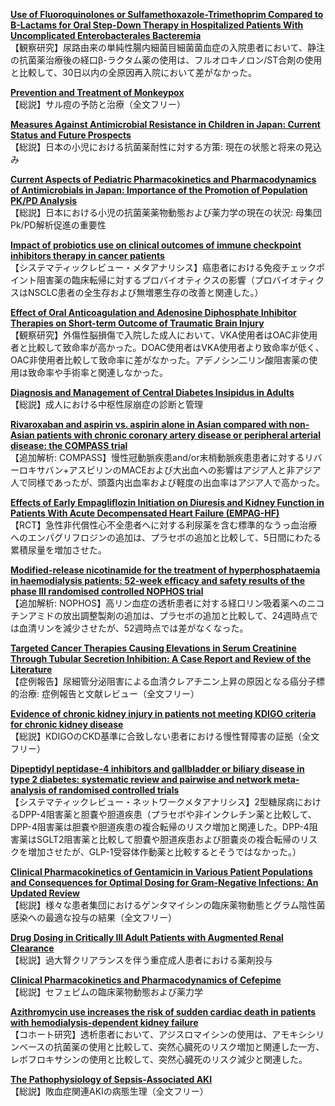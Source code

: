 [**Use of Fluoroquinolones or Sulfamethoxazole-Trimethoprim Compared to Β-Lactams for Oral Step-Down Therapy in Hospitalized Patients With Uncomplicated Enterobacterales Bacteremia**](https://pubmed.ncbi.nlm.nih.gov/35758168/)  
【観察研究】尿路由来の単純性腸内細菌目細菌菌血症の入院患者において、静注の抗菌薬治療後の経口β-ラクタム薬の使用は、フルオロキノロン/ST合剤の使用と比較して、30日以内の全原因再入院において差がなかった。

[**Prevention and Treatment of Monkeypox**](https://pubmed.ncbi.nlm.nih.gov/35763248/)  
【総説】サル痘の予防と治療（全文フリー）

[**Measures Against Antimicrobial Resistance in Children in Japan: Current Status and Future Prospects**](https://pubmed.ncbi.nlm.nih.gov/35763683/)  
【総説】日本の小児における抗菌薬耐性に対する方策: 現在の状態と将来の見込み

[**Current Aspects of Pediatric Pharmacokinetics and Pharmacodynamics of Antimicrobials in Japan: Importance of the Promotion of Population PK/PD Analysis**](https://pubmed.ncbi.nlm.nih.gov/35763684/)  
【総説】日本における小児の抗菌薬薬物動態および薬力学の現在の状況: 母集団Pk/PD解析促進の重要性

[**Impact of probiotics use on clinical outcomes of immune checkpoint inhibitors therapy in cancer patients**](https://pubmed.ncbi.nlm.nih.gov/35770869/)  
【システマティックレビュー・メタアナリシス】癌患者における免疫チェックポイント阻害薬の臨床転帰に対するプロバイオティクスの影響（プロバイオティクスはNSCLC患者の全生存および無増悪生存の改善と関連した。）

[**Effect of Oral Anticoagulation and Adenosine Diphosphate Inhibitor Therapies on Short-term Outcome of Traumatic Brain Injury**](https://pubmed.ncbi.nlm.nih.gov/35764401/)  
【観察研究】外傷性脳損傷で入院した成人において、VKA使用者はOAC非使用者と比較して致命率が高かった。DOAC使用者はVKA使用者より致命率が低く、OAC非使用者比較して致命率に差がなかった。アデノシン二リン酸阻害薬の使用は致命率や手術率と関連しなかった。

[**Diagnosis and Management of Central Diabetes Insipidus in Adults**](https://pubmed.ncbi.nlm.nih.gov/35771962/)  
【総説】成人における中枢性尿崩症の診断と管理

[**Rivaroxaban and aspirin vs. aspirin alone in Asian compared with non-Asian patients with chronic coronary artery disease or peripheral arterial disease: the COMPASS trial**](https://pubmed.ncbi.nlm.nih.gov/35751528/)  
【追加解析: COMPASS】慢性冠動脈疾患and/or末梢動脈疾患患者に対するリバーロキサバン+アスピリンのMACEおよび大出血への影響はアジア人と非アジア人で同様であったが、頭蓋内出血率および軽度の出血率はアジア人で高かった。

[**Effects of Early Empagliflozin Initiation on Diuresis and Kidney Function in Patients With Acute Decompensated Heart Failure (EMPAG-HF)**](https://pubmed.ncbi.nlm.nih.gov/35766022/)  
【RCT】急性非代償性心不全患者へに対する利尿薬を含む標準的なうっ血治療へのエンパグリフロジンの追加は、プラセボの追加と比較して、5日間にわたる累積尿量を増加させた。

[**Modified-release nicotinamide for the treatment of hyperphosphataemia in haemodialysis patients: 52-week efficacy and safety results of the phase III randomised controlled NOPHOS trial**](https://pubmed.ncbi.nlm.nih.gov/35751625/)  
【追加解析: NOPHOS】高リン血症の透析患者に対する経口リン吸着薬へのニコチンアミドの放出調整製剤の追加は、プラセボの追加と比較して、24週時点では血清リンを減少させたが、52週時点では差がなくなった。

[**Targeted Cancer Therapies Causing Elevations in Serum Creatinine Through Tubular Secretion Inhibition: A Case Report and Review of the Literature**](https://pubmed.ncbi.nlm.nih.gov/35756332/)  
【症例報告】尿細管分泌阻害による血清クレアチニン上昇の原因となる癌分子標的治療: 症例報告と文献レビュー（全文フリー）

[**Evidence of chronic kidney injury in patients not meeting KDIGO criteria for chronic kidney disease**](https://pubmed.ncbi.nlm.nih.gov/35756746/)  
【総説】KDIGOのCKD基準に合致しない患者における慢性腎障害の証拠（全文フリー）

[**Dipeptidyl peptidase-4 inhibitors and gallbladder or biliary disease in type 2 diabetes: systematic review and pairwise and network meta-analysis of randomised controlled trials**](https://pubmed.ncbi.nlm.nih.gov/35764326/)  
【システマティックレビュー・ネットワークメタアナリシス】2型糖尿病におけるDPP-4阻害薬と胆嚢や胆道疾患（プラセボや非インクレチン薬と比較して、DPP-4阻害薬は胆嚢や胆道疾患の複合転帰のリスク増加と関連した。DPP-4阻害薬はSGLT2阻害薬と比較して胆嚢や胆道疾患および胆嚢炎の複合転帰のリスクを増加させたが、GLP-1受容体作動薬と比較するとそうではなかった。）

[**Clinical Pharmacokinetics of Gentamicin in Various Patient Populations and Consequences for Optimal Dosing for Gram-Negative Infections: An Updated Review**](https://pubmed.ncbi.nlm.nih.gov/35754071/)  
【総説】様々な患者集団におけるゲンタマイシンの臨床薬物動態とグラム陰性菌感染への最適な投与の結果（全文フリー）

[**Drug Dosing in Critically Ill Adult Patients with Augmented Renal Clearance**](https://pubmed.ncbi.nlm.nih.gov/35763238/)  
【総説】過大腎クリアランスを伴う重症成人患者における薬剤投与

[**Clinical Pharmacokinetics and Pharmacodynamics of Cefepime**](https://pubmed.ncbi.nlm.nih.gov/35764774/)  
【総説】セフェピムの臨床薬物動態および薬力学

[**Azithromycin use increases the risk of sudden cardiac death in patients with hemodialysis-dependent kidney failure**](https://pubmed.ncbi.nlm.nih.gov/35752324/)  
【コホート研究】透析患者において、アジスロマイシンの使用は、アモキシシリンベースの抗菌薬の使用と比較して、突然心臓死のリスク増加と関連した一方、レボフロキサシンの使用と比較して、突然心臓死のリスク減少と関連した。

[**The Pathophysiology of Sepsis-Associated AKI**](https://pubmed.ncbi.nlm.nih.gov/35764395/)  
【総説】敗血症関連AKIの病態生理（全文フリー）
